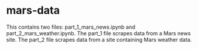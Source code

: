 # mars-data
This contains two files: part_1_mars_news.ipynb and part_2_mars_weather.ipynb. The part_1 file scrapes data from a Mars news site. The part_2 file scrapes data from a site containing Mars weather data.
